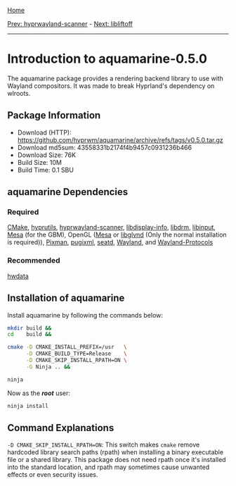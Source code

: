 [Home](../)

[Prev: hyprwayland-scanner](./7-hyprwayland-scanner.md) - [Next: libliftoff](./9-libliftoff.md)

***

# Introduction to aquamarine-0.5.0
The aquamarine package provides a rendering backend library to use with Wayland
compositors. It was made to break Hyprland's dependency on wlroots.

## Package Information
- Download (HTTP): https://github.com/hyprwm/aquamarine/archive/refs/tags/v0.5.0.tar.gz
- Download md5sum: 43558331b2174f4b9457c0931236b466
- Download Size: 76K
- Build Size: 10M
- Build Time: 0.1 SBU

## aquamarine Dependencies
### Required
  [CMake](https://linuxfromscratch.org/blfs/view/svn/general/cmake.html),
  [hyprutils](./1-hyprutils.md),
  [hyprwayland-scanner](./7-hyprwayland-scanner.md),
  [libdisplay-info](https://linuxfromscratch.org/blfs/view/svn/general/libdisplay-info.html),
  [libdrm](https://linuxfromscratch.org/blfs/view/svn/x/libdrm.html),
  [libinput](https://linuxfromscratch.org/blfs/view/svn/x/x7driver.html#libinput),
  [Mesa](https://linuxfromscratch.org/blfs/view/svn/x/mesa.html) (for the GBM),
  OpenGL ([Mesa](https://linuxfromscratch.org/blfs/view/svn/x/mesa.html) or
  [libglvnd](https://glfs-book.github.io/glfs/shareddeps/libglvnd.html)
  (Only the normal installation is required)),
  [Pixman](https://linuxfromscratch.org/blfs/view/svn/general/pixman.html),
  [pugixml](./6-pugixml.md),
  [seatd](https://glfs-book.github.io/glfs/shareddeps/seatd.html),
  [Wayland](https://linuxfromscratch.org/blfs/view/svn/general/wayland.html), and
  [Wayland-Protocols](https://linuxfromscratch.org/blfs/view/svn/general/wayland-protocols.html)

### Recommended
  [hwdata](https://linuxfromscratch.org/blfs/view/svn/general/hwdata.html)

## Installation of aquamarine
Install aquamarine by following the commands below:
```Bash
mkdir build &&
cd    build &&

cmake -D CMAKE_INSTALL_PREFIX=/usr   \
      -D CMAKE_BUILD_TYPE=Release    \
      -D CMAKE_SKIP_INSTALL_RPATH=ON \
      -G Ninja .. &&

ninja
```

Now as the ***root*** user:
```Bash
ninja install
```

## Command Explanations
  `-D CMAKE_SKIP_INSTALL_RPATH=ON`: This switch makes `cmake` remove hardcoded
  library search paths (rpath) when installing a binary executable file or a
  shared library. This package does not need rpath once it's installed into the
  standard location, and rpath may sometimes cause unwanted effects or even
  security issues.
